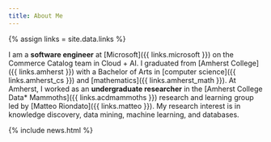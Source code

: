 ```yaml
---
title: About Me
---
```


{% assign links = site.data.links %}

I am a **software engineer** at [Microsoft]({{ links.microsoft }}) on the
Commerce Catalog team in Cloud + AI. I graduated from [Amherst College]({{
links.amherst }}) with a Bachelor of Arts in [computer science]({{
links.amherst_cs }}) and [mathematics]({{ links.amherst_math }}). At Amherst, I
worked as an **undergraduate researcher** in the [Amherst College Data*
Mammoths]({{ links.acdmammoths }}) research and learning group led by [Matteo
Riondato]({{ links.matteo }}). My research interest is in knowledge discovery,
data mining, machine learning, and databases.

{% include news.html %}
